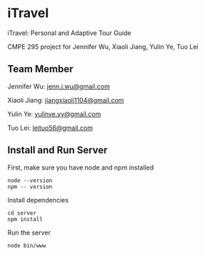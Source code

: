 # iTravel
iTravel: Personal and Adaptive Tour Guide

CMPE 295 project for Jennifer Wu, Xiaoli Jiang, Yulin Ye, Tuo Lei

## Team Member
Jennifer Wu: jenn.j.wu@gmail.com

Xiaoli Jiang: jiangxiaoli1104@gmail.com

Yulin Ye: yulinye.yy@gmail.com

Tuo Lei: leituo56@gmail.com

## Install and Run Server
First, make sure you have node and npm installed
```
node --version
npm -- version
```
Install dependencies
```
cd server
npm install
```
Run the server
```
node bin/www
```
